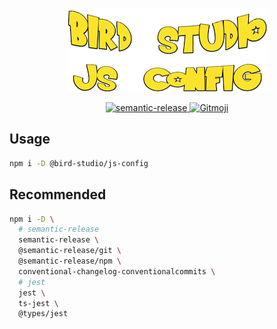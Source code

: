 <p align="center">
  <a href="https://github.com/bird-studio/js-config">
    <img src="https://github.com/bird-studio/js-config/blob/main/media/logo.png"/>
  </a>
</p>

<p align="center">
  <a href="https://semantic-release.gitbook.io/semantic-release/">
    <img alt="semantic-release" src="https://img.shields.io/badge/%20%20%F0%9F%93%A6%F0%9F%9A%80-semantic--release-e10079.svg">
  </a>
  <a href="https://gitmoji.dev">
    <img src="https://img.shields.io/badge/gitmoji-%20😜%20😍-FFDD67.svg?style=flat-square" alt="Gitmoji">
  </a>
</p>

## Usage

```bash
npm i -D @bird-studio/js-config
```

## Recommended

```bash
npm i -D \
  # semantic-release
  semantic-release \
  @semantic-release/git \
  @semantic-release/npm \
  conventional-changelog-conventionalcommits \
  # jest
  jest \
  ts-jest \
  @types/jest
```
